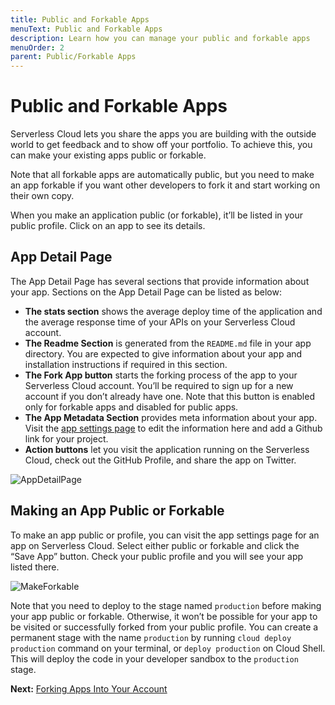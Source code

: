 ```yaml
---
title: Public and Forkable Apps
menuText: Public and Forkable Apps
description: Learn how you can manage your public and forkable apps
menuOrder: 2
parent: Public/Forkable Apps
---
```


# Public and Forkable Apps 

Serverless Cloud lets you share the apps you are building with the outside world to get feedback and to show off your portfolio. To achieve this, you can make your existing apps public or forkable.

Note that all forkable apps are automatically public, but you need to make an app forkable if you want other developers to fork it and start working on their own copy.

When you make an application public (or forkable), it’ll be listed in your public profile. Click on an app to see its details. 

## App Detail Page

The App Detail Page has several sections that provide information about your app. Sections on the App Detail Page can be listed as below:

- **The stats section** shows the average deploy time of the application and the average response time of your APIs on your Serverless Cloud account.
- **The Readme Section** is generated from the `README.md` file in your app directory. You are expected to give information about your app and installation instructions if required in this section.
- **The Fork App button** starts the forking process of the app to your Serverless Cloud account. You’ll be required to sign up for a new account if you don’t already have one. Note that this button is enabled only for forkable apps and disabled for public apps.
- **The App Metadata Section** provides meta information about your app. Visit the [app settings page](https://cloud.serverless.com/orgs/yourOrgName/apps/yourAppName/settings) to edit the information here and add a Github link for your project.
- **Action buttons** let you visit the application running on the Serverless Cloud, check out the GitHub Profile, and share the app on Twitter.

![AppDetailPage](https://user-images.githubusercontent.com/85096820/141509961-4e6ba209-2735-4024-8d82-c1aa1a63760f.png)

## Making an App Public or Forkable

To make an app public or profile, you can visit the app settings page for an app on Serverless Cloud. Select either public or forkable and click the “Save App” button. Check your public profile and you will see your app listed there.

![MakeForkable](https://user-images.githubusercontent.com/85096820/141510119-c0ab1f83-e240-4214-8192-7bf2f9a1034e.png)

Note that you need to deploy to the stage named `production` before making your app public or forkable. Otherwise, it won’t be possible for your app to be visited or successfully forked from your public profile. You can create a permanent stage with the name `production` by  running `cloud deploy production` command on your terminal, or `deploy production` on Cloud Shell. This will deploy the code in your developer sandbox to the `production` stage.

**Next:** [Forking Apps Into Your Account](cloud/docs/public-apps/forking-apps)
